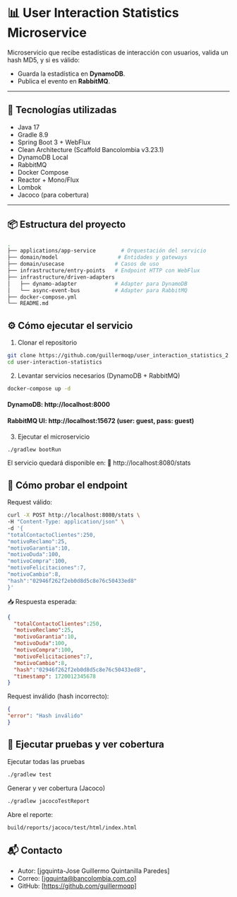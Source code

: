 # 📊 User Interaction Statistics Microservice
Microservicio que recibe estadísticas de interacción con usuarios, valida un hash MD5, y si es válido:
- Guarda la estadística en **DynamoDB**.
- Publica el evento en **RabbitMQ**.
---
## 🚀 Tecnologías utilizadas
- Java 17
- Gradle 8.9
- Spring Boot 3 + WebFlux
- Clean Architecture (Scaffold Bancolombia v3.23.1)
- DynamoDB Local
- RabbitMQ
- Docker Compose
- Reactor + Mono/Flux
- Lombok
- Jacoco (para cobertura)
---
## 📦 Estructura del proyecto
```bash
.
├── applications/app-service        # Orquestación del servicio
├── domain/model                   # Entidades y gateways
├── domain/usecase                # Casos de uso
├── infrastructure/entry-points   # Endpoint HTTP con WebFlux
├── infrastructure/driven-adapters
│   ├── dynamo-adapter            # Adapter para DynamoDB
│   └── async-event-bus           # Adapter para RabbitMQ
├── docker-compose.yml
└── README.md
```
## ⚙️ Cómo ejecutar el servicio
1. Clonar el repositorio
```bash
git clone https://github.com/guillermoqp/user_interaction_statistics_2.git
cd user-interaction-statistics
```
2. Levantar servicios necesarios (DynamoDB + RabbitMQ)
```bash
docker-compose up -d
```
#### DynamoDB: http://localhost:8000
#### RabbitMQ UI: http://localhost:15672 (user: guest, pass: guest)
3. Ejecutar el microservicio
```bash
./gradlew bootRun
```
El servicio quedará disponible en:
📍 http://localhost:8080/stats
## 📮 Cómo probar el endpoint
Request válido:
```bash
curl -X POST http://localhost:8080/stats \
-H "Content-Type: application/json" \
-d '{
"totalContactoClientes":250,
"motivoReclamo":25,
"motivoGarantia":10,
"motivoDuda":100,
"motivoCompra":100,
"motivoFelicitaciones":7,
"motivoCambio":8,
"hash":"02946f262f2eb0d8d5c8e76c50433ed8"
}'
```
📥 Respuesta esperada:
```json
{
  "totalContactoClientes":250,
  "motivoReclamo":25,
  "motivoGarantia":10,
  "motivoDuda":100,
  "motivoCompra":100,
  "motivoFelicitaciones":7,
  "motivoCambio":8,
  "hash":"02946f262f2eb0d8d5c8e76c50433ed8",
  "timestamp": 1720012345678
}
```
Request inválido (hash incorrecto):
```json
{
"error": "Hash inválido"
}
```
## 🧪 Ejecutar pruebas y ver cobertura
Ejecutar todas las pruebas
```bash
./gradlew test
```
Generar y ver cobertura (Jacoco)
```bash
./gradlew jacocoTestReport
```
Abre el reporte:
```bash
build/reports/jacoco/test/html/index.html
``` 
## 📬 Contacto
* Autor: [jgquinta-Jose Guillermo Quintanilla Paredes]
* Correo: [jgquinta@bancolombia.com.co]
* GitHub: [https://github.com/guillermoqp]